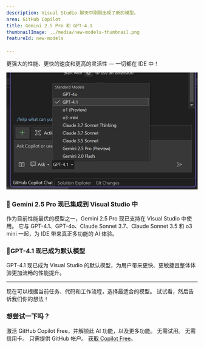 ```yaml
---
description: Visual Studio 聊天中刚刚出现了新的模型。
area: GitHub Copilot
title: Gemini 2.5 Pro 和 GPT-4.1
thumbnailImage: ../media/new-models-thumbnail.png
featureId: new-models

---
```



更强大的性能、更快的速度和更高的灵活性 — 一切都在 IDE 中！

![新模型](../media/new-models.png)

### 🚨 Gemini 2.5 Pro 现已集成到 Visual Studio 中

作为目前性能最优的模型之一，Gemini 2.5 Pro 现已支持在 Visual Studio 中使用。 它与 GPT-4.1、GPT-4o、Claude Sonnet 3.7、Claude Sonnet 3.5 和 o3 mini 一起，为 IDE 带来真正多功能的 AI 体验。

### 🚨GPT-4.1 现已成为默认模型

GPT-4.1 现已成为 Visual Studio 的默认模型，为用户带来更快、更敏捷且整体体验更加流畅的性能提升。

---

现在可以根据当前任务、代码和工作流程，选择最适合的模型。 试试看，然后告诉我们你的想法！

### 想尝试一下吗？
激活 GitHub Copilot Free，并解锁此 AI 功能，以及更多功能。
 无需试用。 无需信用卡。 只需提供 GitHub 帐户。 [获取 Copilot Free](https://github.com/settings/copilot)。
